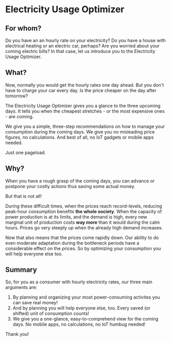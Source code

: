 # Electricity Usage Optimizer

## For whom?

Do you have an an hourly rate on your electricity? Do you have a house with electrical heating or an electric car, perhaps? Are you worried about your coming electric bills? In that case, let us introduce you to the Electricity Usage Optimizer.

## What?

Now, normally you would get the hourly rates one day ahead. But you don't have to charge your car every day. Is the price cheaper on the day after tomorrow? 

The Electricity Usage Optimizer gives you a glance to the three upcoming days. It tells you when the cheapest stretches - or the most expensive ones - are coming. 

We give you a simple, three-step recommendations on how to manage your consumption during the coming days. We give you no misleading price figures, no calculations. And best of all, no IoT gadgets or mobile apps needed. 

Just one pageload.

## Why?

When you have a rough grasp of the coming days, you can advance or postpone your costly actions thus saving some actual money.

But that is not all!

During these difficult times, when the prices reach record-levels, reducing peak-hour consumption benefits **the whole society**. When the capacity of power production is at its limits, and the demand is high, every new marginal unit of production costs **way more** than it would during the calm hours. Prices go very steeply up when the already high demand increases.

Now that also means that the prices come rapidly down. Our ability to do even moderate adaptation during the bottleneck periods have a considerable effect on the prices. So by optimizing your consumption you will help everyone else too.

## Summary

So, for you as a consumer with hourly electricity rates, our three main arguments are:

1. By planning and organizing your most power-consuming activites you can save real money!
2. And by planning you will help everyone else, too. Every saved (or shifted) unit of consumption counts!
3. We give you a one-glance, easy-to-comprehend view for the coming days. No mobile apps, no calculations, no IoT humbug needed!

Thank you!
